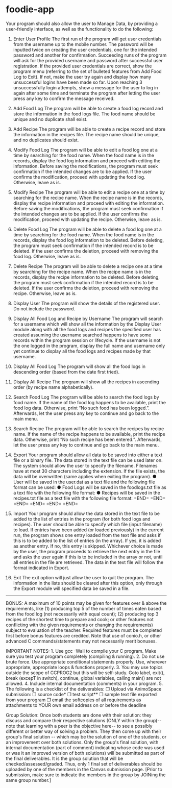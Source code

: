 # foodie-app

Your program should also allow the user to Manage Data, by providing a user-friendly interface, as well as the functionality to do the following:

1. Enter User Profile
    The first run of the program will get user credentials from the username up to the mobile number. The password will be inputted twice on creating the user credentials, one for the intended  		password and another for confirmation. Succeeding runs of the program will ask for the provided username and password after successful user registration. If the provided user credentials are 		correct, show the program menu (referring to the set of bulleted features from Add Food Log to Exit). If not, make the user try again and display how many unsuccessful logins have been made 		so far. Upon reaching 3 unsuccessfully login attempts, show a message for the user to log in again after some time and terminate the program after letting the user press any key to confirm 		the message received.

2. Add Food Log
    The program will be able to create a food log record and store the information in the food logs file. The food name should be unique and no duplicate shall exist.

3. Add Recipe
    The program will be able to create a recipe record and store the information in the recipes file. The recipe name should be unique, and no duplicates should exist.

4. Modify Food Log
    The program will be able to edit a food log one at a time by searching for the food name. When the food name is in the records, display the food log information and proceed with editing the 		information. Before saving the modifications, the program must seek confirmation if the intended changes are to be applied. If the user confirms the modification, proceed with updating the 		food log. Otherwise, leave as is.

5. Modify Recipe
    The program will be able to edit a recipe one at a time by searching for the recipe name. When
    the recipe name is in the records, display the recipe information and proceed with editing the
    information. Before saving the modifications, the program must seek confirmation if the intended
    changes are to be applied. If the user confirms the modification, proceed with updating the recipe.
    Otherwise, leave as is.

6. Delete Food Log
    The program will be able to delete a food log one at a time by searching for the food name. When
    the food name is in the records, display the food log information to be deleted. Before deleting,
    the program must seek confirmation if the intended record is to be deleted. If the user confirms
    the deletion, proceed with removing the food log. Otherwise, leave as is.

7. Delete Recipe
    The program will be able to delete a recipe one at a time by searching for the recipe name. When
    the recipe name is in the records, display the recipe information to be deleted. Before deleting,
    the program must seek confirmation if the intended record is to be deleted. If the user confirms
    the deletion, proceed with removing the recipe. Otherwise, leave as is.

8. Display User
    The program will show the details of the registered user. Do not include the password.

9. Display All Food Log and Recipe by Username
    The program will search for a username which will show all the information by the Display User
    module along with all the food logs and recipes the specified user has created assuming the
    username searched happens to have some records within the program session or lifecycle. If the
    username is not the one logged in the program, display the full name and username only yet
    continue to display all the food logs and recipes made by that username.

10. Display All Food Log
    The program will show all the food logs in descending order (based from the date first tried).

11. Display All Recipe
    The program will show all the recipes in ascending order (by recipe name alphabetically).

12. Search Food Log
    The program will be able to search the food logs by food name. If the name of the food log
    happens to be available, print the food log data. Otherwise, print “No such food has been logged.”.
    Afterwards, let the user press any key to continue and go back to the main menu.

13. Search Recipe
    The program will be able to search the recipes by recipe name. If the name of the recipe happens
    to be available, print the recipe data. Otherwise, print “No such recipe has been entered.”.
    Afterwards, let the user press any key to continue and go back to the main menu.

14. Export
    Your program should allow all data to be saved into either a text file or a binary file. The data
    stored in the text file can be used later on. The system should allow the user to specify the
    filename. Filenames have at most 30 characters including the extension. If the file exists, the
    data will be overwritten (same applies when exiting the program).
        ● User will be saved in the user.dat as a text file and the following file format can be used:
            <username><new line>
            <password><new line>
            <full name><new line>
            <email address><new line>
            <mobile number><new line>
        ● Food Logs will be saved in the foodlogs.txt file as a text file with the following file format:
            <food name1><new line>
            <food author username1><space><food author fullname1><newline>
            <food type1><space><times eaten1><new line>
            <date first tried1><new line>
            <location1><new line>
            <description1><new line>
            <food name2><new line>
            <food author username2><space><food author fullname2><newline>
            <food type2><space><times eaten2><new line>
            <date first tried2><new line>
            <location2><new line>
            <description2><new line>
            <food nameN><new line>
            <food author username2><space><food author fullname2><newline>
            <food typeN><space><times eatenN><new line>
            <date first triedN><new line>
            <locationN><new line>
            <descriptionN><new line>
        ● Recipes will be saved in the recipes.txt file as a text file with the following file format:
            <recipe name1><new line>
            <recipe author username1><space><recipe author fullname1><new line>
            <recipe description1><new line>
            <time to prepare1><space><time to cook1><new line>
            <number of ingredients1><new line><list of ingredients1>=END=<new line>
            <number of instructions1><new line><instructions1>=END=<new line>
            <recipe name2><new line>
            <recipe author username2><space><recipe author fullname2><new line>
            <recipe description2><new line>
            <time to prepare2><space><time to cook2><new line>
            <number of ingredients2><new line><list of ingredients2>=END=<new line>
            <number of instructions2><new line><instructions2>=END=<new line>
            <recipe nameN><new line>
            <recipe author usernameN><space><recipe author fullnameN><new line>
            <recipe descriptionN><new line>
            <time to prepareN><space><time to cookN><new line>
            <number of ingredientsN><new line><list of ingredientsN>=END=<new line>
            <number of instructionsN><new line><instructionsN>=END=<new line>

15. Import
    Your program should allow the data stored in the text file to be added to the list of entries in the
    program (for both food logs and recipes). The user should be able to specify which file (input
    filename) to load. If entries have been added (or loaded previously) in the current run, the
    program shows one entry loaded from the text file and asks if this is to be added to the list of
    entries (in the array). If yes, it is added as another entry. If no, this entry is skipped. Whichever
    choice is made by the user, the program proceeds to retrieve the next entry in the file and asks
    the user again if this is to be included in the array or not, until all entries in the file are retrieved. The data in the text file will follow the format indicated in Export.

16. Exit
    The exit option will just allow the user to quit the program. The information in the lists should be
    cleared after this option, only through the Export module will specified data be saved in a file.

_________________________________________________________________________________________________________
BONUS: 
    A maximum of 10 points may be given for features over & above the requirements, like (1) producing top 5 of the number of times eaten based from the food log (not necessarily with equal 			count); (2) producing top 3 recipes of the shortest time to prepare and cook; or other features not conflicting with the given requirements or changing the requirements) subject to evaluation 
	of the teacher. Required features must be completed first before bonus features are credited. Note that use of conio.h, or other advanced C commands/statements may not necessarily merit 			bonuses.

IMPORTANT NOTES:
    1. Use gcc -Wall to compile your C program. Make sure you test your program completely (compiling &
       running).
    2. Do not use brute force. Use appropriate conditional statements properly. Use, wherever 
       appropriate, appropriate loops & functions properly.
    3. You may use topics outside the scope of CCPROG2 but this will be self-study. Goto label, exit(),
       break (excepT in switch), continue, global variables, calling main() are not allowed.
    4. Include internal documentation (comments) in your program.
    5. The following is a checklist of the deliverables:
        ❒ Upload via AnimoSpace submission:
            ❒ source code*
            ❒ test script**
            ❒ sample text file exported from your program
        ❒ email the softcopies of all requirements as attachments to YOUR own email address on or before the deadline

Group Solution: 
    Once both students are done with their solution: they discuss and compare their respective solutions (ONLY within the group)--note that learning with a peer is the objective here-- to see a 		possibly different or better way of solving a problem. They then come up with their group's final solution -- which may be the solution of one of the students, or an improvement over both 		solutions. Only the group's final solution, with internal documentation (part of comment) indicating whose code was used or was it an improved version of both solutions) will be submitted as 		part of the final deliverables. It is the group solution that will be checked/assessed/graded. Thus, only 1 final set of deliverables should be uploaded by one of the members in the Canvas 		submission page. [Prior to submission, make sure to indicate the members in the group by JOINing the same group number.]
